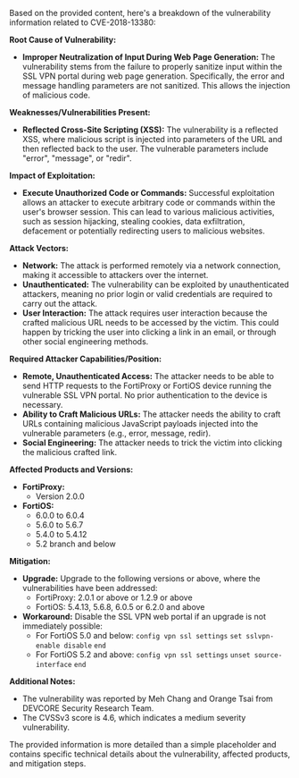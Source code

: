 Based on the provided content, here's a breakdown of the vulnerability information related to CVE-2018-13380:

**Root Cause of Vulnerability:**

*   **Improper Neutralization of Input During Web Page Generation:** The vulnerability stems from the failure to properly sanitize input within the SSL VPN portal during web page generation. Specifically, the error and message handling parameters are not sanitized. This allows the injection of malicious code.

**Weaknesses/Vulnerabilities Present:**

*   **Reflected Cross-Site Scripting (XSS):** The vulnerability is a reflected XSS, where malicious script is injected into parameters of the URL and then reflected back to the user. The vulnerable parameters include "error", "message", or "redir".

**Impact of Exploitation:**

*   **Execute Unauthorized Code or Commands:** Successful exploitation allows an attacker to execute arbitrary code or commands within the user's browser session. This can lead to various malicious activities, such as session hijacking, stealing cookies, data exfiltration, defacement or potentially redirecting users to malicious websites.

**Attack Vectors:**

*   **Network:** The attack is performed remotely via a network connection, making it accessible to attackers over the internet.
*   **Unauthenticated:** The vulnerability can be exploited by unauthenticated attackers, meaning no prior login or valid credentials are required to carry out the attack.
*   **User Interaction:** The attack requires user interaction because the crafted malicious URL needs to be accessed by the victim. This could happen by tricking the user into clicking a link in an email, or through other social engineering methods.

**Required Attacker Capabilities/Position:**

*   **Remote, Unauthenticated Access:** The attacker needs to be able to send HTTP requests to the FortiProxy or FortiOS device running the vulnerable SSL VPN portal. No prior authentication to the device is necessary.
*   **Ability to Craft Malicious URLs:** The attacker needs the ability to craft URLs containing malicious JavaScript payloads injected into the vulnerable parameters (e.g., error, message, redir).
*   **Social Engineering:** The attacker needs to trick the victim into clicking the malicious crafted link.

**Affected Products and Versions:**

*   **FortiProxy:**
    *   Version 2.0.0
*   **FortiOS:**
    *   6.0.0 to 6.0.4
    *   5.6.0 to 5.6.7
    *   5.4.0 to 5.4.12
    *   5.2 branch and below

**Mitigation:**

*   **Upgrade:** Upgrade to the following versions or above, where the vulnerabilities have been addressed:
    *   FortiProxy: 2.0.1 or above or 1.2.9 or above
    *   FortiOS: 5.4.13, 5.6.8, 6.0.5 or 6.2.0 and above
*   **Workaround:** Disable the SSL VPN web portal if an upgrade is not immediately possible:
    *   For FortiOS 5.0 and below: `config vpn ssl settings` `set sslvpn-enable disable` `end`
    *   For FortiOS 5.2 and above: `config vpn ssl settings` `unset source-interface` `end`

**Additional Notes:**

*   The vulnerability was reported by Meh Chang and Orange Tsai from DEVCORE Security Research Team.
*   The CVSSv3 score is 4.6, which indicates a medium severity vulnerability.

The provided information is more detailed than a simple placeholder and contains specific technical details about the vulnerability, affected products, and mitigation steps.